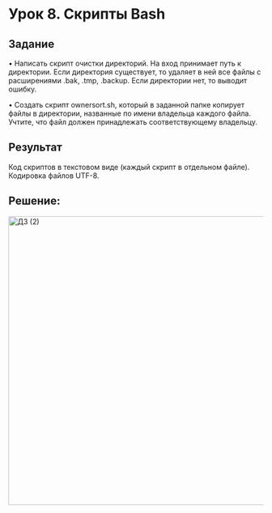 # Урок 8. Скрипты Bash
## Задание

• Написать скрипт очистки директорий.
На вход принимает путь к директории.
Если директория существует, то удаляет в ней все файлы с расширениями .bak, .tmp, .backup.
Если директории нет, то выводит ошибку.

• Создать скрипт ownersort.sh, который в заданной папке копирует файлы в директории, названные по имени владельца каждого файла.
Учтите, что файл должен принадлежать соответствующему владельцу.

## Результат

Код скриптов в текстовом виде (каждый скрипт в отдельном файле).
Кодировка файлов UTF-8.

## Решение:

<img width="958" height="571" alt="ДЗ (2)" src="https://github.com/user-attachments/assets/372de207-5767-43c0-9f01-df5927b91485" />
